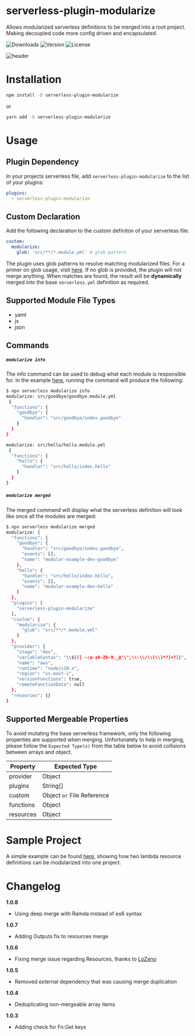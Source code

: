 
# serverless-plugin-modularize
Allows modularized serverless definitions to be merged into a root project. Making decoupled code more config driven and encapsulated. 

![Downloads][link-download] ![Version][link-version] ![License][link-license]

![header](https://raw.githubusercontent.com/icarus-sullivan/serverless-plugin-modularize/master/header.png)

# Installation

```sh
npm install -D serverless-plugin-modularize
```
or
```sh
yarn add -D serverless-plugin-modularize
```

# Usage

## Plugin Dependency

In your projects serverless file, add `serverless-plugin-modularize` to the list of your plugins:

```yaml
plugins:
  - serverless-plugin-modularize
```

## Custom Declaration
Add the following declaration to the custom definiton of your serverless file:

```yaml
custom:
  modularize:
    glob: 'src/**/*.module.yml' # glob pattern
```

The plugin uses glob patterns to resolve matching modularized files. For a primer on glob usage, visit [here][glob]. If no glob is provided, the plugin will not merge anything. When matches are found, the result will be **dynamically** merged into the base `serverless.yml` definition as required.

## Supported Module File Types
- yaml
- js
- json

## Commands
##### `modularize info`

The info command can be used to debug what each module is responsible for. In the example [here][example], running the command will produce the following:
```sh
$ npx serverless modularize info
modularize: src/goodbye/goodbye.module.yml 
 {
  "functions": {
    "goodbye": {
      "handler": "src/goodbye/index.goodbye"
    }
  }
} 

modularize: src/hello/hello.module.yml 
 {
  "functions": {
    "hello": {
      "handler": "src/hello/index.hello"
    }
  }
} 
```

##### `modularize merged`

The merged command will display what the serverless definition will look like once all the modules are merged:
```sh
$ npx serverless modularize merged
modularize: {
  "functions": {
    "goodbye": {
      "handler": "src/goodbye/index.goodbye",
      "events": [],
      "name": "modular-example-dev-goodbye"
    },
    "hello": {
      "handler": "src/hello/index.hello",
      "events": [],
      "name": "modular-example-dev-hello"
    }
  },
  "plugins": [
    "serverless-plugin-modularize"
  ],
  "custom": {
    "modularize": {
      "glob": "src/**/*.module.yml"
    }
  },
  "provider": {
    "stage": "dev",
    "variableSyntax": "\\${([ ~:a-zA-Z0-9._@'\",\\-\\/\\(\\)*?]+?)}",
    "name": "aws",
    "runtime": "nodejs10.x",
    "region": "us-east-1",
    "versionFunctions": true,
    "remoteFunctionData": null
  },
  "resources": {}
}
```

## Supported Mergeable Properties
To avoid mutating the base serverless framework, only the following properties are supported when merging. Unfortunately to help in merging, please follow the `Expected Type(s)` from the table below to avoid collisions between arrays and object. 

| Property | Expected Type |
|-----|-----|
| provider | Object |
| plugins | String[] |
| custom | Object `or` File Reference |
| functions | Object |
| resources | Object |


# Sample Project
A simple example can be found [here][example], showing how two lambda resource definitions can be modularized into one project. 

# Changelog

**1.0.8**
- Using deep merge with Ramda instead of es6 syntax

**1.0.7**
- Adding Outputs fix to resources merge

**1.0.6**
- Fixing merge issue regarding Resources, thanks to [LoZeno](https://github.com/LoZeno)

**1.0.5**
- Removed external dependency that was causing merge duplication

**1.0.4**
- Deduplicating non-mergeable array items

**1.0.3**
- Adding check for Fn:Get keys

[link-download]: https://img.shields.io/npm/dt/serverless-plugin-modularize
[link-version]: https://img.shields.io/npm/v/serverless-plugin-modularize.svg
[link-license]: https://img.shields.io/npm/l/serverless-plugin-modularize.svg

[glob]: https://www.npmjs.com/package/glob
[example]: https://github.com/icarus-sullivan/serverless-plugin-modularize/tree/master/example
